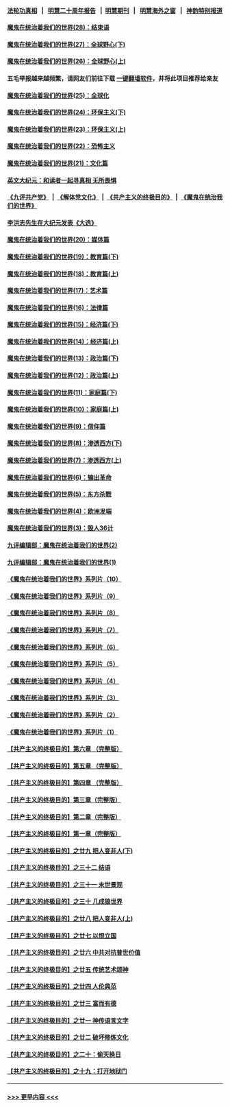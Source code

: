 #### [法轮功真相](https://github.com/gfw-breaker/truth/blob/master/README.md?t=0) &nbsp;&nbsp;|&nbsp;&nbsp; [明慧二十周年报告](https://github.com/gfw-breaker/mh-reports/blob/master/README.md?t=0) &nbsp;&nbsp;|&nbsp;&nbsp;[明慧期刊](https://github.com/gfw-breaker/mh-qikan) &nbsp;&nbsp;|&nbsp;&nbsp; [明慧海外之窗](https://github.com/gfw-breaker/mh-news/blob/master/README.md?t=0) &nbsp;&nbsp;|&nbsp;&nbsp; [神韵特别报道](https://github.com/gfw-breaker/mh-news/blob/master/shenyun.md?t=0)
#### [魔鬼在统治着我们的世界(28)：结束语](../pages/nsc422/n10936246.md?t=06221651) 
#### [魔鬼在统治着我们的世界(27)：全球野心(下)](../pages/nsc422/n10928319.md?t=06221651) 
#### [魔鬼在统治着我们的世界(26)：全球野心(上)](../pages/nsc422/n10900318.md?t=06221651) 
#### 五毛举报越来越频繁，请网友们前往下载 [一键翻墙软件](https://github.com/gfw-breaker/ssr-accounts)，并将此项目推荐给亲友
#### [魔鬼在统治着我们的世界(25)：全球化](../pages/nsc422/n10788205.md?t=06221651) 
#### [魔鬼在统治着我们的世界(24)：环保主义(下)](../pages/nsc422/n10695307.md?t=06221651) 
#### [魔鬼在统治着我们的世界(23)：环保主义(上)](../pages/nsc422/n10688613.md?t=06221651) 
#### [魔鬼在统治着我们的世界(22)：恐怖主义](../pages/nsc422/n10614727.md?t=06221651) 
#### [魔鬼在统治着我们的世界(21)：文化篇](../pages/nsc422/n10597706.md?t=06221651) 
#### [英文大纪元：和读者一起寻真相 无所畏惧](../pages/nsc422/n12542027.md?t=06221651) 
#### [《九评共产党》](https://github.com/begood0513/9ping.md/blob/master/README.md) &nbsp;|&nbsp; [《解体党文化》](../../../../jtdwh.md/blob/master/README.md)  &nbsp;|&nbsp; [《共产主义的终极目的》](../../../../gczydzjmd.md/blob/master/README.md) &nbsp;|&nbsp; [《魔鬼在统治我们的世界》](../../../../mgztzwmdsj.md/blob/master/README.md) 
#### [李洪志先生在大纪元发表《大选》](../pages/nsc422/n12534746.md?t=06221651) 
#### [魔鬼在统治着我们的世界(20)：媒体篇](../pages/nsc422/n10586579.md?t=06221651) 
#### [魔鬼在统治着我们的世界(19)：教育篇(下)](../pages/nsc422/n10564808.md?t=06221651) 
#### [魔鬼在统治着我们的世界(18)：教育篇(上)](../pages/nsc422/n10526970.md?t=06221651) 
#### [魔鬼在统治着我们的世界(17)：艺术篇](../pages/nsc422/n10499093.md?t=06221651) 
#### [魔鬼在统治着我们的世界(16)：法律篇](../pages/nsc422/n10485969.md?t=06221651) 
#### [魔鬼在统治着我们的世界(15)：经济篇(下)](../pages/nsc422/n10469975.md?t=06221651) 
#### [魔鬼在统治着我们的世界(14)：经济篇(上)](../pages/nsc422/n10457370.md?t=06221651) 
#### [魔鬼在统治着我们的世界(13)：政治篇(下)](../pages/nsc422/n10448270.md?t=06221651) 
#### [魔鬼在统治着我们的世界(12)：政治篇(上)](../pages/nsc422/n10444576.md?t=06221651) 
#### [魔鬼在统治着我们的世界(11)：家庭篇(下)](../pages/nsc422/n10440961.md?t=06221651) 
#### [魔鬼在统治着我们的世界(10)：家庭篇(上)](../pages/nsc422/n10435448.md?t=06221651) 
#### [魔鬼在统治着我们的世界(9)：信仰篇](../pages/nsc422/n10432159.md?t=06221651) 
#### [魔鬼在统治着我们的世界(8)：渗透西方(下)](../pages/nsc422/n10429603.md?t=06221651) 
#### [魔鬼在统治着我们的世界(7)：渗透西方(上)](../pages/nsc422/n10426013.md?t=06221651) 
#### [魔鬼在统治着我们的世界(6)：输出革命](../pages/nsc422/n10421536.md?t=06221651) 
#### [魔鬼在统治着我们的世界(5)：东方杀戮](../pages/nsc422/n10417707.md?t=06221651) 
#### [魔鬼在统治着我们的世界(4)：欧洲发端](../pages/nsc422/n10414890.md?t=06221651) 
#### [魔鬼在统治着我们的世界(3)：毁人36计](../pages/nsc422/n10411583.md?t=06221651) 
#### [九评编辑部：魔鬼在统治着我们的世界(2)](../pages/nsc422/n10410036.md?t=06221651) 
#### [九评编辑部：魔鬼在统治着我们的世界(1)](../pages/nsc422/n10406825.md?t=06221651) 
#### [《魔鬼在统治着我们的世界》系列片（10）](../pages/nsc422/n12292670.md?t=06221651) 
#### [《魔鬼在统治着我们的世界》系列片（9）](../pages/nsc422/n12290859.md?t=06221651) 
#### [《魔鬼在统治着我们的世界》系列片（8）](../pages/nsc422/n12287445.md?t=06221651) 
#### [《魔鬼在统治着我们的世界》系列片（7）](../pages/nsc422/n12283425.md?t=06221651) 
#### [《魔鬼在统治着我们的世界》系列片（6）](../pages/nsc422/n12282314.md?t=06221651) 
#### [《魔鬼在统治着我们的世界》系列片（5）](../pages/nsc422/n12281419.md?t=06221651) 
#### [《魔鬼在统治着我们的世界》系列片（4）](../pages/nsc422/n12274024.md?t=06221651) 
#### [《魔鬼在统治着我们的世界》系列片（3）](../pages/nsc422/n12271322.md?t=06221651) 
#### [《魔鬼在统治着我们的世界》系列片（2）](../pages/nsc422/n12269049.md?t=06221651) 
#### [《魔鬼在统治着我们的世界》系列片（1）](../pages/nsc422/n12267575.md?t=06221651) 
#### [【共产主义的终极目的】第六章 （完整版）](../pages/nsc422/n11428913.md?t=06221651) 
#### [【共产主义的终极目的】第五章 （完整版）](../pages/nsc422/n11428912.md?t=06221651) 
#### [【共产主义的终极目的】第四章 （完整版）](../pages/nsc422/n11428907.md?t=06221651) 
#### [【共产主义的终极目的】第三章（完整版）](../pages/nsc422/n11428848.md?t=06221651) 
#### [【共产主义的终极目的】第二章（完整版）](../pages/nsc422/n11428831.md?t=06221651) 
#### [【共产主义的终极目的】第一章（完整版）](../pages/nsc422/n11417651.md?t=06221651) 
#### [【共产主义的终极目的】之廿九 把人变非人(下)](../pages/nsc422/n11344140.md?t=06221651) 
#### [【共产主义的终极目的】之三十二 结语](../pages/nsc422/n11360535.md?t=06221651) 
#### [【共产主义的终极目的】之三十一 末世景观](../pages/nsc422/n11351129.md?t=06221651) 
#### [【共产主义的终极目的】之三十 几成狼世界](../pages/nsc422/n11348280.md?t=06221651) 
#### [【共产主义的终极目的】之廿八 把人变非人(上)](../pages/nsc422/n11340492.md?t=06221651) 
#### [【共产主义的终极目的】之廿七 以恨立国](../pages/nsc422/n11336944.md?t=06221651) 
#### [【共产主义的终极目的】之廿六 中共对抗普世价值](../pages/nsc422/n11324785.md?t=06221651) 
#### [【共产主义的终极目的】之廿五 传统艺术颂神](../pages/nsc422/n11296396.md?t=06221651) 
#### [【共产主义的终极目的】之廿四 人伦典范](../pages/nsc422/n11296397.md?t=06221651) 
#### [【共产主义的终极目的】之廿三 富而有德](../pages/nsc422/n11283598.md?t=06221651) 
#### [【共产主义的终极目的】之廿一 神传语言文字](../pages/nsc422/n11263265.md?t=06221651) 
#### [【共产主义的终极目的】之廿二 破坏修炼文化](../pages/nsc422/n11245728.md?t=06221651) 
#### [【共产主义的终极目的】之二十：偷天换日](../pages/nsc422/n11238846.md?t=06221651) 
#### [【共产主义的终极目的】之十九：打开地狱门](../pages/nsc422/n11206376.md?t=06221651) 

----
#### [ >>> 更早内容 <<< ](../indexes/nsc422-earlier.md)
